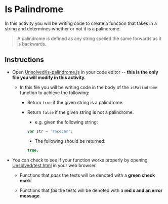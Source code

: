 # Is Palindrome

In this activity you will be writing code to create a function that takes in a string and determines whether or not it is a palindrome.

> A palindrome is defined as any string spelled the same forwards as it is backwards.

## Instructions

- Open [Unsolved/is-palindrome.js](Unsolved/is-palindrome.js) in your code editor -- **this is the only file you will modify in this activity.**

  - In this file you will be writing code in the body of the `isPalindrome` function to achieve the following:

    - Return `true` if the given string is a palindrome.

    - Return `false` if the given string is not a palindrome.

      - e.g. given the following string:

      ```js
      var str = 'racecar';
      ```

      - The following should be returned:

      ```js
      true;
      ```

- You can check to see if your function works properly by opening [Unsolved/test.html](Unsolved/test.html) in your web browser.

  - Functions that _pass_ the tests will be denoted with a **green check mark**.

  - Functions that _fail_ the tests will be denoted with a **red x and an error message**.
